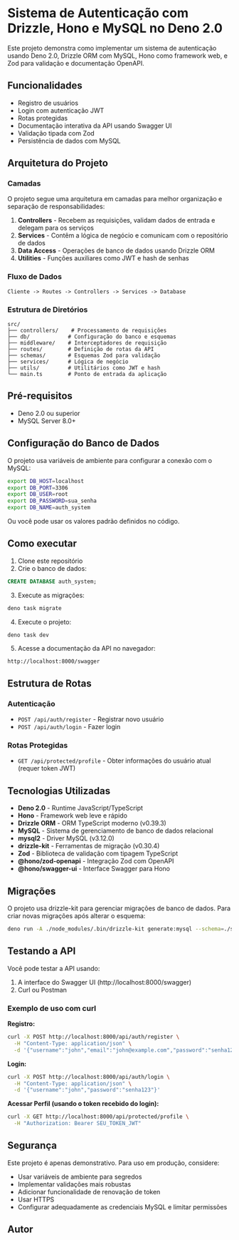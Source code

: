 # Sistema de Autenticação com Drizzle, Hono e MySQL no Deno 2.0

Este projeto demonstra como implementar um sistema de autenticação usando Deno 2.0, Drizzle ORM com MySQL, Hono como framework web, e Zod para validação e documentação OpenAPI.

## Funcionalidades

- Registro de usuários
- Login com autenticação JWT
- Rotas protegidas
- Documentação interativa da API usando Swagger UI
- Validação tipada com Zod
- Persistência de dados com MySQL


## Arquitetura do Projeto

### Camadas

O projeto segue uma arquitetura em camadas para melhor organização e separação de responsabilidades:

1. **Controllers** - Recebem as requisições, validam dados de entrada e delegam para os serviços
2. **Services** - Contêm a lógica de negócio e comunicam com o repositório de dados
3. **Data Access** - Operações de banco de dados usando Drizzle ORM
4. **Utilities** - Funções auxiliares como JWT e hash de senhas

### Fluxo de Dados

```
Cliente -> Routes -> Controllers -> Services -> Database
```

### Estrutura de Diretórios

```
src/
├── controllers/    # Processamento de requisições
├── db/            # Configuração do banco e esquemas
├── middleware/    # Interceptadores de requisição
├── routes/        # Definição de rotas da API
├── schemas/       # Esquemas Zod para validação
├── services/      # Lógica de negócio
├── utils/         # Utilitários como JWT e hash
└── main.ts        # Ponto de entrada da aplicação
```


## Pré-requisitos

- Deno 2.0 ou superior
- MySQL Server 8.0+

## Configuração do Banco de Dados

O projeto usa variáveis de ambiente para configurar a conexão com o MySQL:

```bash
export DB_HOST=localhost
export DB_PORT=3306
export DB_USER=root
export DB_PASSWORD=sua_senha
export DB_NAME=auth_system
```

Ou você pode usar os valores padrão definidos no código.

## Como executar

1. Clone este repositório
2. Crie o banco de dados:

```sql
CREATE DATABASE auth_system;
```

3. Execute as migrações:

```bash
deno task migrate
```

4. Execute o projeto:

```bash
deno task dev
```

5. Acesse a documentação da API no navegador:

```
http://localhost:8000/swagger
```

## Estrutura de Rotas

### Autenticação

- `POST /api/auth/register` - Registrar novo usuário
- `POST /api/auth/login` - Fazer login

### Rotas Protegidas

- `GET /api/protected/profile` - Obter informações do usuário atual (requer token JWT)

## Tecnologias Utilizadas

- **Deno 2.0** - Runtime JavaScript/TypeScript
- **Hono** - Framework web leve e rápido
- **Drizzle ORM** - ORM TypeScript moderno (v0.39.3)
- **MySQL** - Sistema de gerenciamento de banco de dados relacional
- **mysql2** - Driver MySQL (v3.12.0)
- **drizzle-kit** - Ferramentas de migração (v0.30.4)
- **Zod** - Biblioteca de validação com tipagem TypeScript
- **@hono/zod-openapi** - Integração Zod com OpenAPI
- **@hono/swagger-ui** - Interface Swagger para Hono

## Migrações

O projeto usa drizzle-kit para gerenciar migrações de banco de dados. Para criar novas migrações após alterar o esquema:

```bash
deno run -A ./node_modules/.bin/drizzle-kit generate:mysql --schema=./src/db/schema.ts
```

## Testando a API

Você pode testar a API usando:

1. A interface do Swagger UI (http://localhost:8000/swagger)
2. Curl ou Postman

### Exemplo de uso com curl

**Registro:**
```bash
curl -X POST http://localhost:8000/api/auth/register \
  -H "Content-Type: application/json" \
  -d '{"username":"john","email":"john@example.com","password":"senha123"}'
```

**Login:**
```bash
curl -X POST http://localhost:8000/api/auth/login \
  -H "Content-Type: application/json" \
  -d '{"username":"john","password":"senha123"}'
```

**Acessar Perfil (usando o token recebido do login):**
```bash
curl -X GET http://localhost:8000/api/protected/profile \
  -H "Authorization: Bearer SEU_TOKEN_JWT"
```

## Segurança

Este projeto é apenas demonstrativo. Para uso em produção, considere:

- Usar variáveis de ambiente para segredos
- Implementar validações mais robustas
- Adicionar funcionalidade de renovação de token
- Usar HTTPS
- Configurar adequadamente as credenciais MySQL e limitar permissões

## Autor
